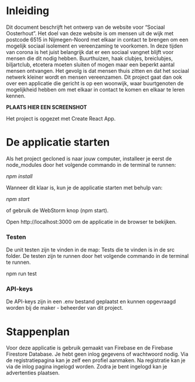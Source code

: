 # Inleiding

Dit document beschrijft het ontwerp van de website voor “Sociaal Oosterhout”. Het doel van deze website is om mensen uit de wijk met postcode 6515 in Nijmegen-Noord met elkaar in contact te brengen om een mogelijk sociaal isolement en vereenzaming te voorkomen. In deze tijden van corona is het juist belangrijk dat er een sociaal vangnet blijft voor mensen die dit nodig hebben. Buurthuizen, haak clubjes, breiclubjes, biljartclub, etcetera moeten sluiten of mogen maar een beperkt aantal mensen ontvangen. Het gevolg is dat mensen thuis zitten en dat het sociaal netwerk kleiner wordt en mensen vereenzamen. Dit project gaat dan ook over een applicatie die gericht is op een woonwijk, waar buurtgenoten de mogelijkheid hebben om met elkaar in contact te komen en elkaar te leren kennen.

**PLAATS HIER EEN SCREENSHOT**

Het project is opgezet met Create React App.

# De applicatie starten

Als het project gecloned is naar jouw computer, installeer je eerst de node_modules door het volgende commando in de terminal te runnen:

_npm install_

Wanneer dit klaar is, kun je de applicatie starten met behulp van:

_npm start_

of gebruik de WebStorm knop (npm start).

Open http://localhost:3000 om de applicatie in de browser te bekijken.

### Testen
De unit testen zijn te vinden in de map: Tests die te vinden is in de src folder. De testen zijn te runnen door het volgende commando in de terminal te runnen.

npm run test

### API-keys
De API-keys zijn in een .env bestand geplaatst en kunnen opgevraagd worden bij de maker - beheerder van dit project.

# Stappenplan
Voor deze applicatie is gebruik gemaakt van Firebase en de Firebase Firestore Database. Je hebt geen inlog gegevens of wachtwoord nodig.
Via de registratiepagina kan je zelf een profiel aanmaken.
Na registratie kan je via de inlog pagina ingelogd worden.
Zodra je bent ingelogd kan je advertenties plaatsen.